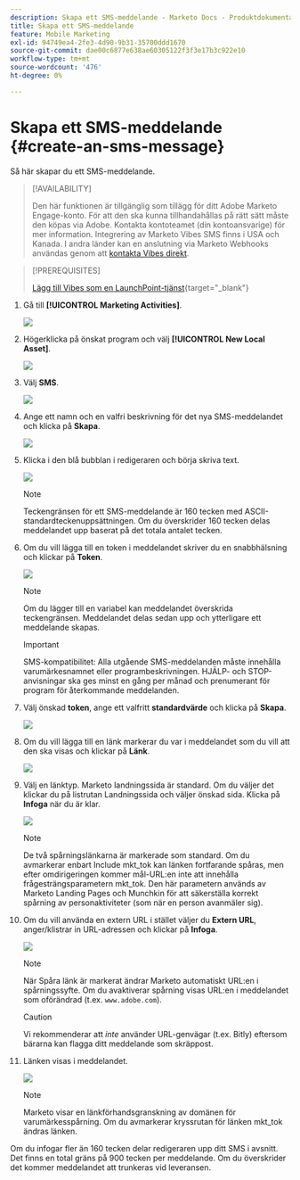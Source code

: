 ```yaml
---
description: Skapa ett SMS-meddelande - Marketo Docs - Produktdokumentation
title: Skapa ett SMS-meddelande
feature: Mobile Marketing
exl-id: 94749ea4-2fe3-4d90-9b31-35700ddd1670
source-git-commit: dae00c6877e638ae60305122f3f3e17b3c922e10
workflow-type: tm+mt
source-wordcount: '476'
ht-degree: 0%

---
```


# Skapa ett SMS-meddelande {#create-an-sms-message}

Så här skapar du ett SMS-meddelande.

>[!AVAILABILITY]
>
>Den här funktionen är tillgänglig som tillägg för ditt Adobe Marketo Engage-konto. För att den ska kunna tillhandahållas på rätt sätt måste den köpas via Adobe. Kontakta kontoteamet (din kontoansvarige) för mer information. Integrering av Marketo Vibes SMS finns i USA och Kanada. I andra länder kan en anslutning via Marketo Webhooks användas genom att [kontakta Vibes direkt](https://www.vibes.com/talk-to-sales).

>[!PREREQUISITES]
>
>[Lägg till Vibes som en LaunchPoint-tjänst](/help/marketo/product-docs/mobile-marketing/admin/add-vibes-as-a-launchpoint-service.md){target="_blank"}

1. Gå till **[!UICONTROL Marketing Activities]**.

   ![](assets/create-an-sms-message-1.png)

1. Högerklicka på önskat program och välj **[!UICONTROL New Local Asset]**.

   ![](assets/create-an-sms-message-2.png)

1. Välj **SMS**.

   ![](assets/create-an-sms-message-3.png)

1. Ange ett namn och en valfri beskrivning för det nya SMS-meddelandet och klicka på **Skapa**.

   ![](assets/create-an-sms-message-4.png)

1. Klicka i den blå bubblan i redigeraren och börja skriva text.

   ![](assets/create-an-sms-message-5.png)

   >[!NOTE]
   >
   >Teckengränsen för ett SMS-meddelande är 160 tecken med ASCII-standardteckenuppsättningen. Om du överskrider 160 tecken delas meddelandet upp baserat på det totala antalet tecken.

1. Om du vill lägga till en token i meddelandet skriver du en snabbhälsning och klickar på **Token**.

   ![](assets/create-an-sms-message-6.png)

   >[!NOTE]
   >
   >Om du lägger till en variabel kan meddelandet överskrida teckengränsen. Meddelandet delas sedan upp och ytterligare ett meddelande skapas.

   >[!IMPORTANT]
   >
   >SMS-kompatibilitet: Alla utgående SMS-meddelanden måste innehålla varumärkesnamnet eller programbeskrivningen. HJÄLP- och STOP-anvisningar ska ges minst en gång per månad och prenumerant för program för återkommande meddelanden.

1. Välj önskad **token**, ange ett valfritt **standardvärde** och klicka på **Skapa**.

   ![](assets/create-an-sms-message-7.png)

1. Om du vill lägga till en länk markerar du var i meddelandet som du vill att den ska visas och klickar på **Länk**.

   ![](assets/create-an-sms-message-8.png)

1. Välj en länktyp. Marketo landningssida är standard. Om du väljer det klickar du på listrutan Landningssida och väljer önskad sida. Klicka på **Infoga** när du är klar.

   ![](assets/create-an-sms-message-9.png)

   >[!NOTE]
   >
   >De två spårningslänkarna är markerade som standard. Om du avmarkerar enbart Include mkt_tok kan länken fortfarande spåras, men efter omdirigeringen kommer mål-URL:en inte att innehålla frågesträngsparametern mkt_tok. Den här parametern används av Marketo Landing Pages och Munchkin för att säkerställa korrekt spårning av personaktiviteter (som när en person avanmäler sig).

1. Om du vill använda en extern URL i stället väljer du **Extern URL**, anger/klistrar in URL-adressen och klickar på **Infoga**.

   ![](assets/create-an-sms-message-10.png)

   >[!NOTE]
   >
   >När Spåra länk är markerat ändrar Marketo automatiskt URL:en i spårningssyfte. Om du avaktiverar spårning visas URL:en i meddelandet som oförändrad (t.ex. `www.adobe.com`).

   >[!CAUTION]
   >
   >Vi rekommenderar att _inte_ använder URL-genvägar (t.ex. Bitly) eftersom bärarna kan flagga ditt meddelande som skräppost.

1. Länken visas i meddelandet.

   ![](assets/create-an-sms-message-11.png)

   >[!NOTE]
   >
   >Marketo visar en länkförhandsgranskning av domänen för varumärkesspårning. Om du avmarkerar kryssrutan för länken mkt_tok ändras länken.

Om du infogar fler än 160 tecken delar redigeraren upp ditt SMS i avsnitt. Det finns en total gräns på 900 tecken per meddelande. Om du överskrider det kommer meddelandet att trunkeras vid leveransen.
